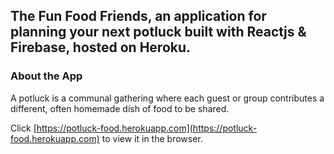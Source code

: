 
## The Fun Food Friends, an application for planning your next potluck built with Reactjs & Firebase, hosted on Heroku.

### About the App

A potluck is a communal gathering where each guest or group contributes a different, often homemade dish of food to be shared.

Click [https://potluck-food.herokuapp.com](https://potluck-food.herokuapp.com) to view it in the browser.
